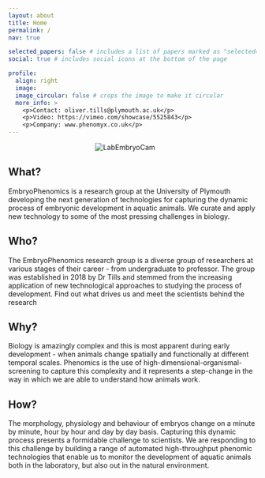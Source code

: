 ```yaml
---
layout: about
title: Home
permalink: /
nav: true

selected_papers: false # includes a list of papers marked as "selected={true}"
social: true # includes social icons at the bottom of the page

profile:
  align: right
  image: 
  image_circular: false # crops the image to make it circular
  more_info: >
    <p>Contact: oliver.tills@plymouth.ac.uk</p>
    <p>Video: https://vimeo.com/showcase/5525843</p>
    <p>Company: www.phenomyx.co.uk</p>
---
```


<img src="/assets/img/larvaldiversity.gif" alt="LabEmbryoCam" style="max-width: 30%; display: block; margin: auto;">
 
## What? 
EmbryoPhenomics is a research group at the University of Plymouth developing the next generation of technologies for capturing the dynamic process of embryonic development in aquatic animals. We curate and apply new technology to some of the most pressing challenges in biology. 

## Who?
The EmbryoPhenomics research group is a diverse group of researchers at various stages of their career - from undergraduate to professor. The group was established in 2018 by Dr Tills and stemmed from the increasing application of new technological approaches to studying the process of development. Find out what drives us and meet the scientists behind the research

## Why?
Biology is amazingly complex and this is most apparent during early development - when animals change spatially and functionally at different temporal scales. Phenomics is the use of high-dimensional-organismal-screening to capture this complexity and it represents a step-change in the way in which we are able to understand how animals work.

## How?
The morphology, physiology and behaviour of embryos change on a minute by minute, hour by hour and day by day basis. Capturing this dynamic process presents a formidable challenge to scientists. We are responding to this challenge by building a range of automated high-throughput phenomic technologies that enable us to monitor the development of aquatic animals both in the laboratory, but also out in the natural environment.



